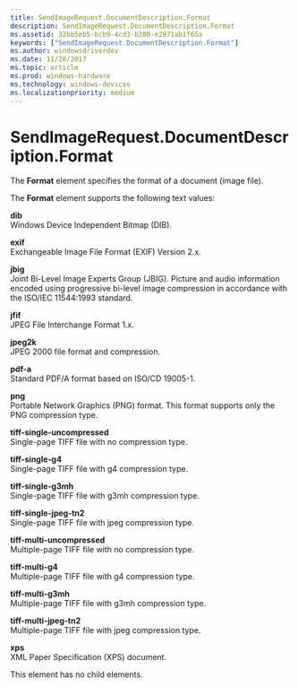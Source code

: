 ```yaml
---
title: SendImageRequest.DocumentDescription.Format
description: SendImageRequest.DocumentDescription.Format
ms.assetid: 32bb5eb5-bcb9-4cd3-b200-e2971ab1f65a
keywords: ["SendImageRequest.DocumentDescription.Format"]
ms.author: windowsdriverdev
ms.date: 11/28/2017
ms.topic: article
ms.prod: windows-hardware
ms.technology: windows-devices
ms.localizationpriority: medium
---
```


# SendImageRequest.DocumentDescription.Format


The **Format** element specifies the format of a document (image file).

The **Format** element supports the following text values:

<span id="dib"></span><span id="DIB"></span>**dib**  
Windows Device Independent Bitmap (DIB).

<span id="exif"></span><span id="EXIF"></span>**exif**  
Exchangeable Image File Format (EXIF) Version 2.x.

<span id="jbig"></span><span id="JBIG"></span>**jbig**  
Joint Bi-Level Image Experts Group (JBIG). Picture and audio information encoded using progressive bi-level image compression in accordance with the ISO/IEC 11544:1993 standard.

<span id="jfif"></span><span id="JFIF"></span>**jfif**  
JPEG File Interchange Format 1.x.

<span id="jpeg2k"></span><span id="JPEG2K"></span>**jpeg2k**  
JPEG 2000 file format and compression.

<span id="pdf-a"></span><span id="PDF-A"></span>**pdf-a**  
Standard PDF/A format based on ISO/CD 19005-1.

<span id="png"></span><span id="PNG"></span>**png**  
Portable Network Graphics (PNG) format. This format supports only the PNG compression type.

<span id="tiff-single-uncompressed"></span><span id="TIFF-SINGLE-UNCOMPRESSED"></span>**tiff-single-uncompressed**  
Single-page TIFF file with no compression type.

<span id="tiff-single-g4"></span><span id="TIFF-SINGLE-G4"></span>**tiff-single-g4**  
Single-page TIFF file with g4 compression type.

<span id="tiff-single-g3mh"></span><span id="TIFF-SINGLE-G3MH"></span>**tiff-single-g3mh**  
Single-page TIFF file with g3mh compression type.

<span id="tiff-single-jpeg-tn2"></span><span id="TIFF-SINGLE-JPEG-TN2"></span>**tiff-single-jpeg-tn2**  
Single-page TIFF file with jpeg compression type.

<span id="tiff-multi-uncompressed"></span><span id="TIFF-MULTI-UNCOMPRESSED"></span>**tiff-multi-uncompressed**  
Multiple-page TIFF file with no compression type.

<span id="tiff-multi-g4"></span><span id="TIFF-MULTI-G4"></span>**tiff-multi-g4**  
Multiple-page TIFF file with g4 compression type.

<span id="tiff-multi-g3mh"></span><span id="TIFF-MULTI-G3MH"></span>**tiff-multi-g3mh**  
Multiple-page TIFF file with g3mh compression type.

<span id="tiff-multi-jpeg-tn2"></span><span id="TIFF-MULTI-JPEG-TN2"></span>**tiff-multi-jpeg-tn2**  
Multiple-page TIFF file with jpeg compression type.

<span id="xps"></span><span id="XPS"></span>**xps**  
XML Paper Specification (XPS) document.

This element has no child elements.
